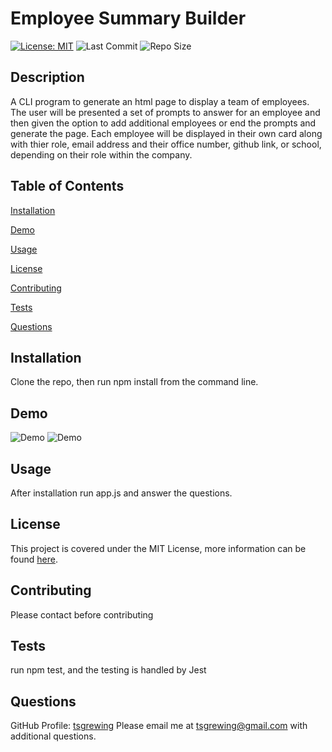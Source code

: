 # Employee Summary Builder
  [![License: MIT](https://img.shields.io/badge/License-MIT-yellow.svg)](https://opensource.org/licenses/MIT) ![Last Commit](https://img.shields.io/github/last-commit/tsgrewing/Employee-Summary) ![Repo Size](https://img.shields.io/github/repo-size/tsgrewing/Employee-Summary)

  ## Description
  A CLI program to generate an html page to display a team of employees. The user will be presented a set of prompts to answer for an employee and then given the option to add additional employees or end the prompts and generate the page. Each employee will be displayed in their own card along with thier role, email address and their office number, github link, or school, depending on their role within the company. 
  
  ## Table of Contents
  [Installation](#Installation)

  [Demo](#Demo)

  [Usage](#Usage)

  [License](#License)

  [Contributing](#Contributing)

  [Tests](#Tests)

  [Questions](#Questions)
  
  ## Installation
  Clone the repo, then run npm install from the command line.

  ## Demo
  ![Demo](/assets/demo.gif)
  ![Demo](/assets/demopng.png)
  
  ## Usage
   After installation run app.js and answer the questions. 
  
  ## License
  This project is covered under the MIT License, more information can be found [here](https://opensource.org/licenses/MIT).
  
  ## Contributing
  Please contact before contributing
  
  ## Tests
  run npm test, and the testing is handled by Jest
  
  ## Questions 
  GitHub Profile: [tsgrewing](http://github.com/tsgrewing)
  Please email me at tsgrewing@gmail.com with additional questions.
  
